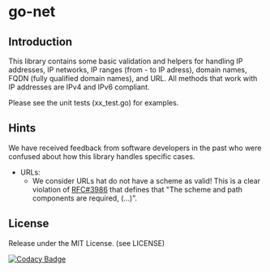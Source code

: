 # go-net

## Introduction
This library contains some basic validation and helpers for handling IP addresses, IP networks, IP ranges (from - to IP adress), domain names, FQDN (fully qualified domain names), and URL. 
All methods that work with IP addresses are IPv4 and IPv6 compliant.

Please see the unit tests (xx_test.go) for examples.

## Hints
We have received feedback from software developers in the past who were confused about how this library handles specific cases. 
* URLs:
  * We consider URLs hat do not have a scheme as valid! This is a clear violation of [RFC#3986](https://www.rfc-editor.org/rfc/rfc3986.txt) that defines that "The scheme and path components are required, (...)".

## License
Release under the MIT License. (see LICENSE)

[![Codacy Badge](https://app.codacy.com/project/badge/Grade/01c46c2a6f10458f8e7f09fff5ae1915)](https://www.codacy.com/gh/THREATINT/go-net/dashboard?utm_source=github.com&amp;utm_medium=referral&amp;utm_content=THREATINT/go-net&amp;utm_campaign=Badge_Grade)
